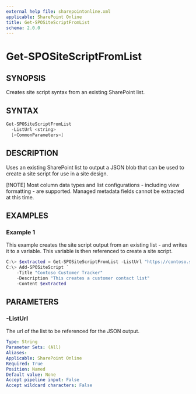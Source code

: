 ```yaml
---
external help file: sharepointonline.xml
applicable: SharePoint Online
title: Get-SPOSiteScriptFromList
schema: 2.0.0
---
```


# Get-SPOSiteScriptFromList

## SYNOPSIS

Creates site script syntax from an existing SharePoint list.

## SYNTAX

```powershell
Get-SPOSiteScriptFromList
  -ListUrl <string>
  [<CommonParameters>]
```

## DESCRIPTION

Uses an existing SharePoint list to output a JSON blob that can be used to create a site script for use in a site design. 

[!NOTE]
Most column data types and list configurations - including view formatting - are supported. Managed metadata fields cannot be extracted at this time. 

## EXAMPLES

### Example 1

This example creates the site script output from an existing list - and writes it to a variable. This variable is then referenced to create a site script.

```powershell
C:\> $extracted = Get-SPOSiteScriptFromList -ListUrl "https://contoso.sharepoint.com/sites/strategy/customer-contacts"
C:\> Add-SPOSiteScript `
    -Title "Contoso Customer Tracker"
    -Description "This creates a customer contact list"
    -Content $extracted
```

## PARAMETERS

### -ListUrl
The url of the list to be referenced for the JSON output.

```yaml
Type: String
Parameter Sets: (All)
Aliases: 
Applicable: SharePoint Online
Required: True
Position: Named
Default value: None
Accept pipeline input: False
Accept wildcard characters: False 
```
